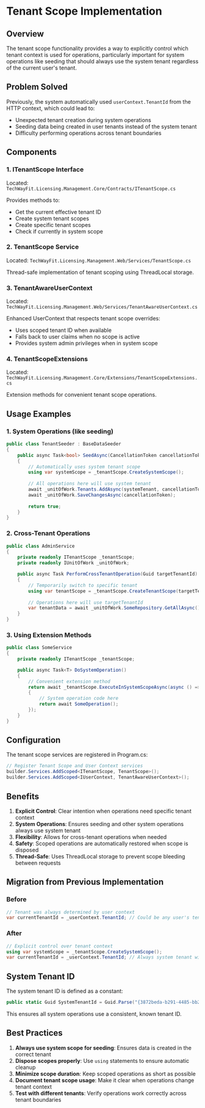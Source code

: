 # Tenant Scope Implementation

## Overview

The tenant scope functionality provides a way to explicitly control which tenant context is used for operations, particularly important for system operations like seeding that should always use the system tenant regardless of the current user's tenant.

## Problem Solved

Previously, the system automatically used `userContext.TenantId` from the HTTP context, which could lead to:
- Unexpected tenant creation during system operations
- Seeding data being created in user tenants instead of the system tenant
- Difficulty performing operations across tenant boundaries

## Components

### 1. ITenantScope Interface

Located: `TechWayFit.Licensing.Management.Core/Contracts/ITenantScope.cs`

Provides methods to:
- Get the current effective tenant ID
- Create system tenant scopes
- Create specific tenant scopes
- Check if currently in system scope

### 2. TenantScope Service

Located: `TechWayFit.Licensing.Management.Web/Services/TenantScope.cs`

Thread-safe implementation of tenant scoping using ThreadLocal storage.

### 3. TenantAwareUserContext

Located: `TechWayFit.Licensing.Management.Web/Services/TenantAwareUserContext.cs`

Enhanced UserContext that respects tenant scope overrides:
- Uses scoped tenant ID when available
- Falls back to user claims when no scope is active
- Provides system admin privileges when in system scope

### 4. TenantScopeExtensions

Located: `TechWayFit.Licensing.Management.Core/Extensions/TenantScopeExtensions.cs`

Extension methods for convenient tenant scope operations.

## Usage Examples

### 1. System Operations (like seeding)

```csharp
public class TenantSeeder : BaseDataSeeder
{
    public async Task<bool> SeedAsync(CancellationToken cancellationToken = default)
    {
        // Automatically uses system tenant scope
        using var systemScope = _tenantScope.CreateSystemScope();
        
        // All operations here will use system tenant
        await _unitOfWork.Tenants.AddAsync(systemTenant, cancellationToken);
        await _unitOfWork.SaveChangesAsync(cancellationToken);
        
        return true;
    }
}
```

### 2. Cross-Tenant Operations

```csharp
public class AdminService
{
    private readonly ITenantScope _tenantScope;
    private readonly IUnitOfWork _unitOfWork;

    public async Task PerformCrossTenantOperation(Guid targetTenantId)
    {
        // Temporarily switch to specific tenant
        using var tenantScope = _tenantScope.CreateTenantScope(targetTenantId);
        
        // Operations here will use targetTenantId
        var tenantData = await _unitOfWork.SomeRepository.GetAllAsync();
    }
}
```

### 3. Using Extension Methods

```csharp
public class SomeService
{
    private readonly ITenantScope _tenantScope;

    public async Task<T> DoSystemOperation()
    {
        // Convenient extension method
        return await _tenantScope.ExecuteInSystemScopeAsync(async () =>
        {
            // System operation code here
            return await SomeOperation();
        });
    }
}
```

## Configuration

The tenant scope services are registered in Program.cs:

```csharp
// Register Tenant Scope and User Context services
builder.Services.AddScoped<ITenantScope, TenantScope>();
builder.Services.AddScoped<IUserContext, TenantAwareUserContext>();
```

## Benefits

1. **Explicit Control**: Clear intention when operations need specific tenant context
2. **System Operations**: Ensures seeding and other system operations always use system tenant
3. **Flexibility**: Allows for cross-tenant operations when needed
4. **Safety**: Scoped operations are automatically restored when scope is disposed
5. **Thread-Safe**: Uses ThreadLocal storage to prevent scope bleeding between requests

## Migration from Previous Implementation

### Before
```csharp
// Tenant was always determined by user context
var currentTenantId = _userContext.TenantId; // Could be any user's tenant
```

### After
```csharp
// Explicit control over tenant context
using var systemScope = _tenantScope.CreateSystemScope();
var currentTenantId = _userContext.TenantId; // Always system tenant within scope
```

## System Tenant ID

The system tenant ID is defined as a constant:
```csharp
public static Guid SystemTenantId = Guid.Parse("{3872beda-b291-4485-bb23-1b7a30a61d1a}");
```

This ensures all system operations use a consistent, known tenant ID.

## Best Practices

1. **Always use system scope for seeding**: Ensures data is created in the correct tenant
2. **Dispose scopes properly**: Use `using` statements to ensure automatic cleanup
3. **Minimize scope duration**: Keep scoped operations as short as possible
4. **Document tenant scope usage**: Make it clear when operations change tenant context
5. **Test with different tenants**: Verify operations work correctly across tenant boundaries
